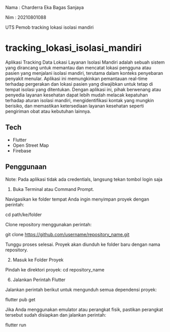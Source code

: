Nama : Charderra Eka Bagas Sanjaya

Nim : 20210801088

UTS Pemob tracking lokasi isolasi mandiri

# tracking_lokasi_isolasi_mandiri

Aplikasi Tracking Data Lokasi Layanan Isolasi Mandiri adalah sebuah sistem yang dirancang untuk memantau dan mencatat lokasi pengguna atau pasien yang menjalani isolasi mandiri, terutama dalam konteks penyebaran penyakit menular. Aplikasi ini memungkinkan pemantauan real-time terhadap pergerakan dan lokasi pasien yang diwajibkan untuk tetap di tempat isolasi yang ditentukan. Dengan aplikasi ini, pihak berwenang atau penyedia layanan kesehatan dapat lebih mudah melacak kepatuhan terhadap aturan isolasi mandiri, mengidentifikasi kontak yang mungkin berisiko, dan memastikan ketersediaan layanan kesehatan seperti pengiriman obat atau kebutuhan lainnya.

## Tech

- Flutter
- Open Street Map
- Firebase

## Penggunaan

Note: Pada aplikasi tidak ada credentials, langsung tekan tombol login saja

1. Buka Terminal atau Command Prompt.

Navigasikan ke folder tempat Anda ingin menyimpan proyek dengan perintah:

cd path/ke/folder

Clone repository menggunakan perintah:

git clone https://github.com/username/repository_name.git

Tunggu proses selesai. Proyek akan diunduh ke folder baru dengan nama repository.

2. Masuk ke Folder Proyek

Pindah ke direktori proyek:
cd repository_name 

6. Jalankan Perintah Flutter

Jalankan perintah berikut untuk mengunduh semua dependensi proyek:

flutter pub get

Jika Anda menggunakan emulator atau perangkat fisik, pastikan perangkat tersebut sudah disiapkan dan jalankan perintah:

flutter run
